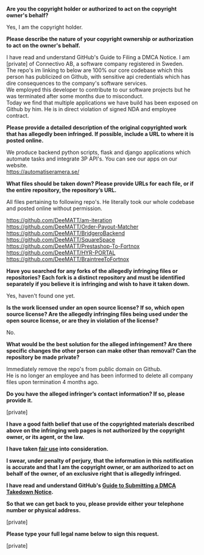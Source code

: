 **Are you the copyright holder or authorized to act on the copyright owner's behalf?**

Yes, I am the copyright holder.

**Please describe the nature of your copyright ownership or authorization to act on the owner's behalf.**

I have read and understand GitHub's Guide to Filing a DMCA Notice. I am [private] of Connectivo AB, a software company registered in Sweden.  
The repo's im linking to below are 100% our core codebase which this person has publicized on Github, with sensitive api credentials which has dire consequences to the company's software services.  
We employed this developer to contribute to our software projects but he was terminated after some months due to misconduct.  
Today we find that multiple applications we have build has been exposed on Github by him. He is in direct violation of signed NDA and employee contract.

**Please provide a detailed description of the original copyrighted work that has allegedly been infringed. If possible, include a URL to where it is posted online.**

We produce backend python scripts, flask and django applications which automate tasks and integrate 3P API's.
You can see our apps on our website.  
https://automatiseramera.se/

**What files should be taken down? Please provide URLs for each file, or if the entire repository, the repository’s URL.**

All files pertaining to following repo's. He literally took our whole codebase and posted online without permission.

https://github.com/DeeMATT/am-iteration  
https://github.com/DeeMATT/Order-Payout-Matcher  
https://github.com/DeeMATT/BridgeroBackend  
https://github.com/DeeMATT/SquareSpace  
https://github.com/DeeMATT/Prestashop-To-Fortnox  
https://github.com/DeeMATT/HYR-PORTAL  
https://github.com/DeeMATT/BraintreeToFortnox

**Have you searched for any forks of the allegedly infringing files or repositories? Each fork is a distinct repository and must be identified separately if you believe it is infringing and wish to have it taken down.**

Yes, haven't found one yet.

**Is the work licensed under an open source license? If so, which open source license? Are the allegedly infringing files being used under the open source license, or are they in violation of the license?**

No.

**What would be the best solution for the alleged infringement? Are there specific changes the other person can make other than removal? Can the repository be made private?**

Immediately remove the repo's from public domain on Github.  
He is no longer an employee and has been informed to delete all company files upon termination 4 months ago.

**Do you have the alleged infringer’s contact information? If so, please provide it.**

[private]

**I have a good faith belief that use of the copyrighted materials described above on the infringing web pages is not authorized by the copyright owner, or its agent, or the law.**

**I have taken <a href="https://www.lumendatabase.org/topics/22">fair use</a> into consideration.**

**I swear, under penalty of perjury, that the information in this notification is accurate and that I am the copyright owner, or am authorized to act on behalf of the owner, of an exclusive right that is allegedly infringed.**

**I have read and understand GitHub's <a href="https://docs.github.com/articles/guide-to-submitting-a-dmca-takedown-notice/">Guide to Submitting a DMCA Takedown Notice</a>.**

**So that we can get back to you, please provide either your telephone number or physical address.**

[private]

**Please type your full legal name below to sign this request.**

[private]
